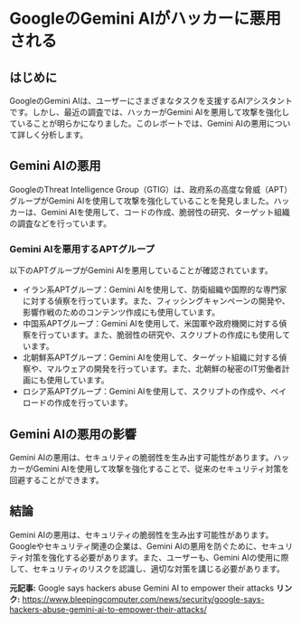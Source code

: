 # GoogleのGemini AIがハッカーに悪用される
## はじめに
GoogleのGemini AIは、ユーザーにさまざまなタスクを支援するAIアシスタントです。しかし、最近の調査では、ハッカーがGemini AIを悪用して攻撃を強化していることが明らかになりました。このレポートでは、Gemini AIの悪用について詳しく分析します。

## Gemini AIの悪用
GoogleのThreat Intelligence Group（GTIG）は、政府系の高度な脅威（APT）グループがGemini AIを使用して攻撃を強化していることを発見しました。ハッカーは、Gemini AIを使用して、コードの作成、脆弱性の研究、ターゲット組織の調査などを行っています。

### Gemini AIを悪用するAPTグループ
以下のAPTグループがGemini AIを悪用していることが確認されています。

* イラン系APTグループ：Gemini AIを使用して、防衛組織や国際的な専門家に対する偵察を行っています。また、フィッシングキャンペーンの開発や、影響作戦のためのコンテンツ作成にも使用しています。
* 中国系APTグループ：Gemini AIを使用して、米国軍や政府機関に対する偵察を行っています。また、脆弱性の研究や、スクリプトの作成にも使用しています。
* 北朝鮮系APTグループ：Gemini AIを使用して、ターゲット組織に対する偵察や、マルウェアの開発を行っています。また、北朝鮮の秘密のIT労働者計画にも使用しています。
* ロシア系APTグループ：Gemini AIを使用して、スクリプトの作成や、ペイロードの作成を行っています。

## Gemini AIの悪用の影響
Gemini AIの悪用は、セキュリティの脆弱性を生み出す可能性があります。ハッカーがGemini AIを使用して攻撃を強化することで、従来のセキュリティ対策を回避することができます。

## 結論
Gemini AIの悪用は、セキュリティの脆弱性を生み出す可能性があります。Googleやセキュリティ関連の企業は、Gemini AIの悪用を防ぐために、セキュリティ対策を強化する必要があります。また、ユーザーも、Gemini AIの使用に際して、セキュリティのリスクを認識し、適切な対策を講じる必要があります。

**元記事:** Google says hackers abuse Gemini AI to empower their attacks
**リンク:** https://www.bleepingcomputer.com/news/security/google-says-hackers-abuse-gemini-ai-to-empower-their-attacks/